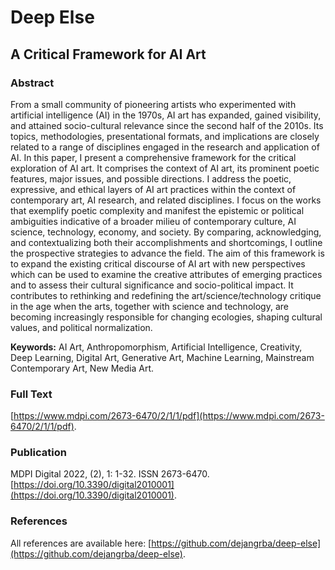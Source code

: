 # Deep Else
## A Critical Framework for AI Art

### Abstract
From a small community of pioneering artists who experimented with artificial intelligence (AI) in the 1970s, AI art has expanded, gained visibility, and attained socio-cultural relevance since the second half of the 2010s. Its topics, methodologies, presentational formats, and implications are closely related to a range of disciplines engaged in the research and application of AI. In this paper, I present a comprehensive framework for the critical exploration of AI art. It comprises the context of AI art, its prominent poetic features, major issues, and possible directions. I address the poetic, expressive, and ethical layers of AI art practices within the context of contemporary art, AI research, and related disciplines. I focus on the works that exemplify poetic complexity and manifest the epistemic or political ambiguities indicative of a broader milieu of contemporary culture, AI science, technology, economy, and society. By comparing, acknowledging, and contextualizing both their accomplishments and shortcomings, I outline the prospective strategies to advance the field. The aim of this framework is to expand the existing critical discourse of AI art with new perspectives which can be used to examine the creative attributes of emerging practices and to assess their cultural significance and socio-political impact. It contributes to rethinking and redefining the art/science/technology critique in the age when the arts, together with science and technology, are becoming increasingly responsible for changing ecologies, shaping cultural values, and political normalization.

__Keywords:__ AI Art, Anthropomorphism, Artificial Intelligence, Creativity, Deep Learning, Digital Art, Generative Art, Machine Learning, Mainstream Contemporary Art, New Media Art.

### Full Text
[https://www.mdpi.com/2673-6470/2/1/1/pdf](https://www.mdpi.com/2673-6470/2/1/1/pdf).

### Publication
MDPI Digital 2022, (2), 1: 1-32. ISSN 2673-6470. [https://doi.org/10.3390/digital2010001](https://doi.org/10.3390/digital2010001).

### References
All references are available here: [https://github.com/dejangrba/deep-else](https://github.com/dejangrba/deep-else).
